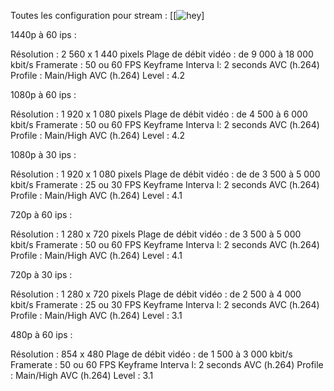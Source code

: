 Toutes les configuration pour stream : 
[[![hey](http://i64.tinypic.com/156zf5h.jpg)]

1440p à 60 ips : 

Résolution : 2 560 x 1 440 pixels
Plage de débit vidéo : de 9 000 à 18 000 kbit/s
Framerate : 50 ou 60 FPS
Keyframe Interva l: 2 seconds
AVC (h.264) Profile : Main/High
AVC (h.264) Level : 4.2

1080p à 60 ips :

Résolution : 1 920 x 1 080 pixels
Plage de débit vidéo : de 4 500 à 6 000 kbit/s
Framerate : 50 ou 60 FPS
Keyframe Interva l: 2 seconds
AVC (h.264) Profile : Main/High
AVC (h.264) Level : 4.2

1080p à 30 ips :

Résolution : 1 920 x 1 080 pixels
Plage de débit vidéo : de de 3 500 à 5 000 kbit/s
Framerate : 25 ou 30 FPS
Keyframe Interva l: 2 seconds
AVC (h.264) Profile : Main/High
AVC (h.264) Level : 4.1

720p à 60 ips :

Résolution : 1 280 x 720 pixels
Plage de débit vidéo : de 3 500 à 5 000 kbit/s
Framerate : 50 ou 60 FPS
Keyframe Interva l: 2 seconds
AVC (h.264) Profile : Main/High
AVC (h.264) Level : 4.1

720p à 30 ips :

Résolution : 1 280 x 720 pixels
Plage de débit vidéo : de 2 500 à 4 000 kbit/s
Framerate : 25 ou 30 FPS
Keyframe Interva l: 2 seconds
AVC (h.264) Profile : Main/High
AVC (h.264) Level : 3.1

480p à 60 ips :

Résolution : 854 x 480
Plage de débit vidéo : de 1 500 à 3 000 kbit/s
Framerate : 50 ou 60 FPS
Keyframe Interva l: 2 seconds
AVC (h.264) Profile : Main/High
AVC (h.264) Level : 3.1

